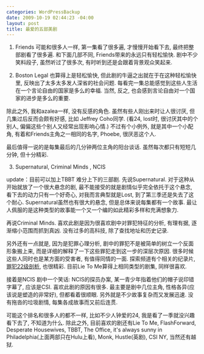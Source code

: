 ```yaml
--- 
categories: WordPressBackup
date: 2009-10-19 02:44:23 -04:00
layout: post
title: 最爱的五部美剧
---
```

1. Friends
可能和很多人一样, 第一集看了很多遍, 才慢慢开始看下去, 最终把整部剧看了很多遍. 和下面几部不同, Friends带来的永远只有轻松愉快. 剧中不少笑料段子, 虽然听过了很多次, 有时听到还是会跟着背景观众笑起来.

2. Boston Legal
也算得上是轻松愉快, 但此剧的牛逼之出就在于在这种轻松愉快里, 反映出了太多太多发人深省的社会问题. 每看完一集总能感觉到这些人生活在一个言论自由的国家是多么的幸福. 当然, 反之, 也会感到言论自由对一个国家的进步是多么的重要.

除此之外, 我和azalea一样, 没有反感的角色. 虽然有些人刚出来时让人很讨厌, 但几集过后反而会颇有好感, 比如 Jeffrey Coho同学. (看24, lost时, 很讨厌其中的个别人, 偏偏这些个别人又经常出现影响心情.) 不过有个小例外, 就是其中一个小配角, 有着和Friends主角之一相同的名字, Phoebe, 很厌恶这个人.

最后值得一说的是每集最后的几分钟两位主角的阳台谈话. 虽然每次都只有短短几分钟, 但十分精彩.

3. Supernatural, Criminal Minds , NCIS

update：目前可以加上TBBT
难分上下的三部剧.
先说Supernatural. 对于这种从开始就放了一个很大悬念的剧, 最不能接受的就是剧情似乎完全依托于这个悬念, 看下去的动力只有一个好奇心, 对我而言典型就是Lost, 到了第三季还是失去了这个耐心. Supernatural虽然也有很大的悬念, 但是总体来说每集都有一个故事. 最让人佩服的是这种类型的故事能一个又一个编的如此精彩多样和充满想象力.

再说Criminal Minds. 喜欢此剧是因为很喜欢剧中对罪犯特征的分析, 有理有据,  逐渐缩小范围而抓到真凶. 没有过多的高科技, 除了查找地址和历史记录.

另外还有一点就是, 因为是犯罪心理分析, 剧中的罪犯不是被简单的树立一个反面形象搬上来, 而是详细的解释了一下这些罪犯走到这一步的深层次原因. 很多时候这些人同时也是某方面的受害者, 有值得同情的一面. 探索频道有个相关的纪录片, <a href="http://v.youku.com/v_playlist/f2286882o1p0.html#" target="_blank">罪犯22级剖析</a>, 也很精彩. 目前Lie To Me算得上相同类型的剧集, 同样很喜欢.

接着是NCIS
剧中一个笑话: NCIS的探员办案, 某一青少年指着他们的帽子说印错字幕了, 应该是CSI.
喜欢此剧的原因有很多. 最主要是剧中几位主角, 性格各异(应该说是塑造的非常好), 但都看着很顺眼. 另外就是不少故事复杂而又发展迅速. 没有拖沓的垃圾剧情, 每集各成故事而又前后连贯.

可能这个排名和很多人的都不一样, 比如不少人钟爱的24, 我是看了一季就没兴趣看下去了, 不知道为什么.
除此之外, 目前喜欢的剧还有Lie To Me, FlashForward, Desperate Housewives, TBBT, The Office, it's always sunny in Philadelphia(上面两部只在Hulu上看), Monk, Hustle(英剧), CSI NY, 当然还有越狱.
